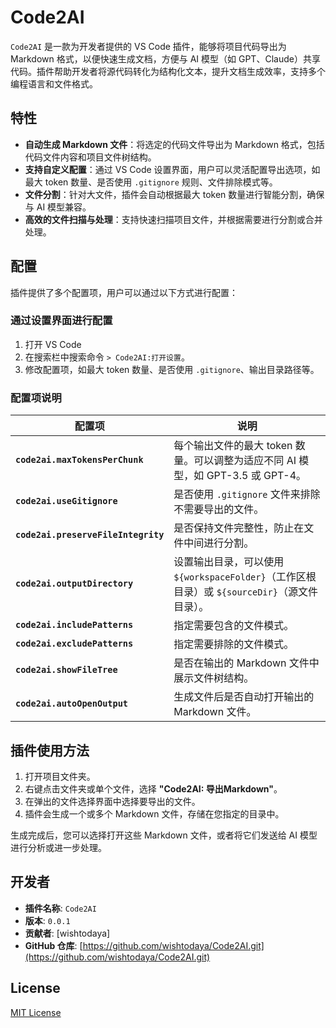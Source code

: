# Code2AI

`Code2AI` 是一款为开发者提供的 VS Code 插件，能够将项目代码导出为 Markdown 格式，以便快速生成文档，方便与 AI 模型（如 GPT、Claude）共享代码。插件帮助开发者将源代码转化为结构化文本，提升文档生成效率，支持多个编程语言和文件格式。

## 特性

- **自动生成 Markdown 文件**：将选定的代码文件导出为 Markdown 格式，包括代码文件内容和项目文件树结构。
- **支持自定义配置**：通过 VS Code 设置界面，用户可以灵活配置导出选项，如最大 token 数量、是否使用 `.gitignore` 规则、文件排除模式等。
- **文件分割**：针对大文件，插件会自动根据最大 token 数量进行智能分割，确保与 AI 模型兼容。
- **高效的文件扫描与处理**：支持快速扫描项目文件，并根据需要进行分割或合并处理。

## 配置

插件提供了多个配置项，用户可以通过以下方式进行配置：

### 通过设置界面进行配置

1. 打开 VS Code
2. 在搜索栏中搜索命令 `> Code2AI:打开设置`。
3. 修改配置项，如最大 token 数量、是否使用 `.gitignore`、输出目录路径等。


### 配置项说明

| 配置项                             | 说明                                                            |
| ---------------------------------- | --------------------------------------------------------------- |
| **`code2ai.maxTokensPerChunk`**    | 每个输出文件的最大 token 数量。可以调整为适应不同 AI 模型，如 GPT-3.5 或 GPT-4。 |
| **`code2ai.useGitignore`**         | 是否使用 `.gitignore` 文件来排除不需要导出的文件。                    |
| **`code2ai.preserveFileIntegrity`** | 是否保持文件完整性，防止在文件中间进行分割。                         |
| **`code2ai.outputDirectory`**      | 设置输出目录，可以使用 `${workspaceFolder}`（工作区根目录）或 `${sourceDir}`（源文件目录）。 |
| **`code2ai.includePatterns`**      | 指定需要包含的文件模式。                                            |
| **`code2ai.excludePatterns`**      | 指定需要排除的文件模式。                                            |
| **`code2ai.showFileTree`**         | 是否在输出的 Markdown 文件中展示文件树结构。                        |
| **`code2ai.autoOpenOutput`**       | 生成文件后是否自动打开输出的 Markdown 文件。                        |

## 插件使用方法

1. 打开项目文件夹。
2. 右键点击文件夹或单个文件，选择 **"Code2AI: 导出Markdown"**。
3. 在弹出的文件选择界面中选择要导出的文件。
4. 插件会生成一个或多个 Markdown 文件，存储在您指定的目录中。

生成完成后，您可以选择打开这些 Markdown 文件，或者将它们发送给 AI 模型进行分析或进一步处理。

## 开发者

* **插件名称**: `Code2AI`
* **版本**: `0.0.1`
* **贡献者**: \[wishtodaya]
* **GitHub 仓库**: [https://github.com/wishtodaya/Code2AI.git](https://github.com/wishtodaya/Code2AI.git)

## License

[MIT License](LICENSE)